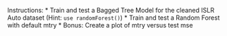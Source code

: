 Instructions:
    * Train and test a Bagged Tree Model for the cleaned ISLR Auto dataset (Hint: `use randomForest()`)
    * Train and test a Random Forest with default mtry
    * Bonus: Create a plot of mtry versus test mse